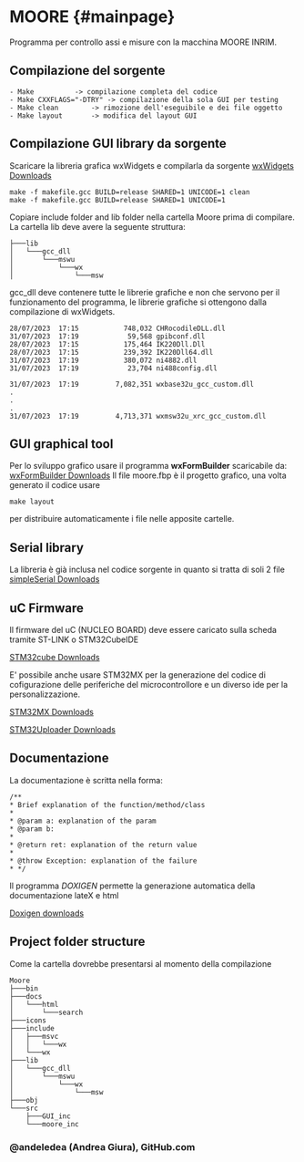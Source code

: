 ﻿# MOORE         {#mainpage}
Programma per controllo assi e misure con la macchina MOORE INRIM.

## Compilazione del sorgente
```
- Make			-> compilazione completa del codice
- Make CXXFLAGS="-DTRY" -> compilazione della sola GUI per testing
- Make clean		-> rimozione dell'eseguibile e dei file oggetto
- Make layout		-> modifica del layout GUI
```

## Compilazione GUI library da sorgente
Scaricare la libreria grafica wxWidgets e compilarla da sorgente
[wxWidgets Downloads](https://docs.wxwidgets.org)

```
make -f makefile.gcc BUILD=release SHARED=1 UNICODE=1 clean
make -f makefile.gcc BUILD=release SHARED=1 UNICODE=1
```

Copiare include folder and lib folder nella cartella Moore
prima di compilare.
La cartella lib deve avere la seguente struttura:
```
├───lib
│   └───gcc_dll
│       └───mswu
│           └───wx
│               └───msw
```
gcc_dll deve contenere tutte le librerie grafiche e non che servono per il funzionamento
del programma, le librerie grafiche si ottengono dalla compilazione di wxWidgets.
```
28/07/2023  17:15           748,032 CHRocodileDLL.dll
31/07/2023  17:19            59,568 gpibconf.dll
28/07/2023  17:15           175,464 IK220Dll.Dll
28/07/2023  17:15           239,392 IK220Dll64.dll
31/07/2023  17:19           380,072 ni4882.dll
31/07/2023  17:19            23,704 ni488config.dll

31/07/2023  17:19         7,082,351 wxbase32u_gcc_custom.dll
.
.
.
31/07/2023  17:19         4,713,371 wxmsw32u_xrc_gcc_custom.dll
```

## GUI graphical tool
Per lo sviluppo grafico usare il programma **wxFormBuilder** scaricabile da:
[wxFormBuilder Downloads](https://github.com/wxFormBuilder/wxFormBuilder/releases)
Il file moore.fbp è il progetto grafico, una volta generato il codice usare
```
make layout
```
per distribuire automaticamente i file nelle apposite cartelle.


## Serial library
La libreria è già inclusa nel codice sorgente in quanto si tratta di soli 2 file
[simpleSerial Downloads](https://github.com/dmicha16/simple_serial_port/tree/master)

## uC Firmware
Il firmware del uC (NUCLEO BOARD) deve essere caricato sulla scheda tramite
ST-LINK o STM32CubeIDE

[STM32cube Downloads](https://www.st.com/en/development-tools/stm32cubeide.html#get-software)

E' possibile anche usare STM32MX per la generazione del codice di cofigurazione
delle periferiche del microcontrollore e un diverso ide per la personalizzazione.

[STM32MX Downloads](https://www.st.com/en/development-tools/stm32cubemx.html#get-software)

[STM32Uploader Downloads](https://www.st.com/en/development-tools/stm32cubeprog.html#get-software)

## Documentazione
La documentazione è scritta nella forma:
```
/**
* Brief explanation of the function/method/class
*
* @param a: explanation of the param
* @param b:
* 
* @return ret: explanation of the return value
* 
* @throw Exception: explanation of the failure
* */
```
Il programma *DOXIGEN* permette la generazione automatica della documentazione
lateX e html

[Doxigen downloads](https://www.doxygen.nl/index.html)

## Project folder structure
Come la cartella dovrebbe presentarsi al momento della compilazione
```
Moore
├───bin
├───docs
│   └───html
│       └───search
├───icons
├───include
│   ├───msvc
│   │   └───wx
│   └───wx
├───lib
│   └───gcc_dll
│       └───mswu
│           └───wx
│               └───msw
├───obj
└───src
    ├───GUI_inc
    └───moore_inc
```


### @andeledea (Andrea Giura), GitHub.com
